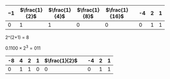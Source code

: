 $-1$|$\frac{1}{2}$|$\frac{1}{4}$|$\frac{1}{8}$|$\frac{1}{16}$|   |-4|2|1
---|---|---|---|---|---|---|---|---
0|1|1|0|0|   |0|1|1
2^(2+1) = 8

$0.1100 \times 2^3 = 011$ 

-8|4|2|1|$\frac{1}{2}$|   |-4|2|1
---|---|---|---|---|---|---|---|---
0|1|1|0|0|   |0|1|1
